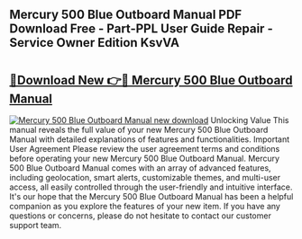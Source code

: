 ## Mercury 500 Blue Outboard Manual PDF Download Free - Part-PPL User Guide Repair - Service Owner Edition KsvVA

# <h2><a href="http://bc62943.oget.top/?id=Mercury+500+Blue+Outboard+Manual">🔗Download New 👉🔴 Mercury 500 Blue Outboard Manual</a></h2>

[![Mercury 500 Blue Outboard Manual new download](https://i.imgur.com/5g1atiW.png)](http://bc62943.oget.top/?id=Mercury+500+Blue+Outboard+Manual)
Unlocking Value This manual reveals the full value of your new Mercury 500 Blue Outboard Manual with detailed explanations of features and functionalities. Important User Agreement Please review the user agreement terms and conditions before operating your new Mercury 500 Blue Outboard Manual. Mercury 500 Blue Outboard Manual comes with an array of advanced features, including geolocation, smart alerts, customizable themes, and multi-user access, all easily controlled through the user-friendly and intuitive interface. It's our hope that the Mercury 500 Blue Outboard Manual has been a helpful companion as you explore the features of your new item. If you have any questions or concerns, please do not hesitate to contact our customer support team.

